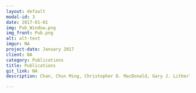 ```yaml
---
layout: default
modal-id: 3
date: 2017-01-01
img: Pub_Window.png
img_front: Pub.png
alt: alt-text
imgur: NA
project-date: January 2017
client: NA
category: Publications
title: Publications
git_link: NA
description: Chan, Chun Ming, Christopher D. MacDonald, Gary J. Litherland, David J. Wilkinson, Andrew Skelton, G. Nicholas Europe-Finner, and Andrew D. Rowan. 2016. “Cytokine-Induced MMP13 Expression in Human Chondrocytes Is Dependent on Activating Transcription Factor 3 (ATF3) Regulation.” The Journal of Biological Chemistry, December. doi:10.1074/jbc.M116.756601.  Meulenbelt, Ingrid M., Nidhi Bhutani, Wouter den Hollander, Steffen Gay, Udo Oppermann, Louise N. Reynard, Andrew J. Skelton, David A. Young, Frank Beier, and John Loughlin. 2016. “The First International Workshop on the Epigenetics of Osteoarthritis.” Connective Tissue Research, March, 1–12. doi:10.3109/03008207.2016.1168409.  Williams, Rachel C., Andrew J. Skelton, Stephen M. Todryk, Andrew D. Rowan, Philip M. Preshaw, and John J. Taylor. 2016. “Leptin and Pro-Inflammatory Stimuli Synergistically Upregulate MMP-1 and MMP-3 Secretion in Human Gingival Fibroblasts.” PloS One 11 (2): e0148024. doi:10.1371/journal.pone.0148024.  Duncan, Christopher J. A., Siti M. B. Mohamad, Dan F. Young, Andrew J. Skelton, T. Ronan Leahy, Diane C. Munday, Karina M. Butler, Sofia Morfopoulou, Julianne R. Brown, Mike Hubank, Jeff Connell, Patrick J. Gavin, Cathy McMahon, Eugene Dempsey, Niamh E. Lynch, Thomas S. Jacques, Manoj Valappil, Andrew J. Cant, Judith Breuer, Karin R. Engelhardt, Richard E. Randall, and Sophie Hambleton. 2015. “Human IFNAR2 Deficiency: Lessons for Antiviral Immunity.” Science Translational Medicine 7 (307): 307ra154–54. doi:10.1126/scitranslmed.aac4227.  Shepherd, Colin, Andrew J. Skelton, Michael D. Rushton, Louise N. Reynard, and John Loughlin. 2015. “Expression Analysis of the Osteoarthritis Genetic Susceptibility Locus Mapping to an Intron of the MCF2L Gene and Marked by the Polymorphism Rs11842874.” BMC Medical Genetics 16 (1): 108. doi:10.1186/s12881-015-0254-2.  

---
```

